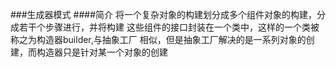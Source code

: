 ###生成器模式
####简介
    将一个复杂对象的构建划分成多个组件对象的构建，分成若干个步骤进行，并将构建
    这些组件的接口封装在一个类中，这样的一个类被称之为构造器builder,与抽象工厂
    相似，但是抽象工厂解决的是一系列对象的创建，而构造器只是针对某一个对象的创建
    